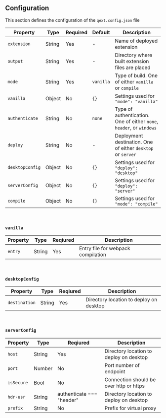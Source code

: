 ## Configuration

This section defines the configuration of the `qext.config.json` file

| Property        | Type   | Required | Default   | Description                                                          |
| --------------- | ------ | -------- | --------- | -------------------------------------------------------------------- |
| `extension`     | String | Yes      | -         | Name of deployed extension                                           |
| `output`        | String | Yes      | -         | Directory where built extension files are placed                     |
| `mode`          | String | Yes      | `vanilla` | Type of build. One of either `vanilla` or `compile`                  |
| `vanilla`       | Object | No       | `{}`      | Settings used for `"mode": "vanilla"`                                |
| `authenticate`  | String | No       | `none`    | Type of authentication. One of either `none`, `header`, or `windows` |
| `deploy`        | String | No       | -         | Deployment destination. One of either `desktop` or `server`          |
| `desktopConfig` | Object | No       | `{}`      | Settings used for `"deploy": "desktop"`                              |
| `serverConfig`  | Object | No       | `{}`      | Settings used for `"deploy": "server"`                               |
| `compile`       | Object | No       | `{}`      | Settings used for `"mode": "compile"`                                |

</br>

### `vanilla`

| Property | Type   | Reqiured | Description                        |
| -------- | ------ | -------- | ---------------------------------- |
| `entry`  | String | Yes      | Entry file for webpack compilation |

</br>

### `desktopConfig`

| Property      | Type   | Reqiured | Description                             |
| ------------- | ------ | -------- | --------------------------------------- |
| `destination` | String | Yes      | Directory location to deploy on desktop |

</br>

### `serverConfig`

| Property   | Type   | Reqiured                  | Description                             |
| ---------- | ------ | ------------------------- | --------------------------------------- |
| `host`     | String | Yes                       | Directory location to deploy on desktop |
| `port`     | Number | No                        | Port number of endpoint                 |
| `isSecure` | Bool   | No                        | Connection should be over http or https |
| `hdr-usr`  | String | authenticate === "header" | Directory location to deploy on desktop |
| `prefix`   | String | No                        | Prefix for virtual proxy                |
